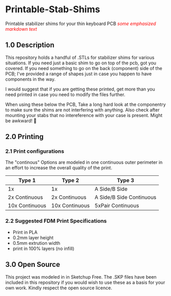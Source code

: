 # Printable-Stab-Shims
Printable stabilizer shims for your thin keyboard PCB
<span style="color:red"> *some emphasized markdown text*</span>
## 1.0 Description
This repository holds a handful of .STLs for stabilizer shims for various situations. If you need just a basic shim to go on top of the pcb, got you covered. If you need something to go on the back (component) side of the PCB; I've provided a range of shapes just in case you happen to have components in the way.

I would suggest that if you are getting these printed, get more than you need printed in case you need to modify the files further.

When using these below the PCB, Take a long hard look at the componentry to make sure the shims are not interfering with anything. Also check after mounting your stabs that no intereference with your case is present. Might be awkward! 🤪

## 2.0 Printing

### 2.1 Print configurations

The "continous" Options are modeled in one continuous outer perimeter in an effort to increase the overall quality of the print.

| Type 1     | Type 2    | Type 3    |
|------------|-----------|-----------|
| 1x   | 1x | A Side/B Side|
| 2x Continuous   | 2x Continuous  | A Side/B Side Continuous|
| 10x Continuous | 10x Continuous  | 5xPair Continuous |

### 2.2 Suggested FDM Print Specifications

- Print in PLA
- 0.2mm layer height
- 0.5mm extrution width
- print in 100% layers (no infill)

## 3.0 Open Source

This project was modeled in in Sketchup Free. The .SKP files have been included in this repository if you would wish to use these as a basis for your own work. Kindly respect the open source licence.
